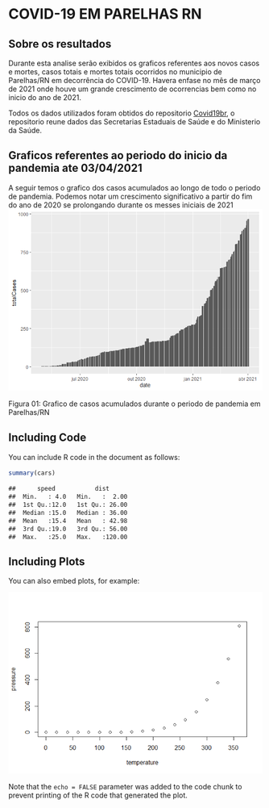 COVID-19 EM PARELHAS RN
================

## Sobre os resultados

Durante esta analise serão exibidos os graficos referentes aos novos
casos e mortes, casos totais e mortes totais ocorridos no municipio de
Parelhas/RN em decorrência do COVID-19. Havera enfase no mês de março de
2021 onde houve um grande crescimento de ocorrencias bem como no inicio
do ano de 2021.

Todos os dados utilizados foram obtidos do repositorio
[Covid19br](https://github.com/wcota/covid19br), o repositorio reune
dados das Secretarias Estaduais de Saúde e do Ministerio da Saúde.

## Graficos referentes ao periodo do inicio da pandemia ate 03/04/2021

A seguir temos o grafico dos casos acumulados ao longo de todo o periodo
de pandemia. Podemos notar um crescimento significativo a partir do fim
do ano de 2020 se prolongando durante os messes iniciais de 2021
![](resultados_files/figure-gfm/covidPAAS-1.png)<!-- -->

Figura 01: Grafico de casos acumulados durante o periodo de pandemia em
Parelhas/RN

## Including Code

You can include R code in the document as follows:

``` r
summary(cars)
```

    ##      speed           dist       
    ##  Min.   : 4.0   Min.   :  2.00  
    ##  1st Qu.:12.0   1st Qu.: 26.00  
    ##  Median :15.0   Median : 36.00  
    ##  Mean   :15.4   Mean   : 42.98  
    ##  3rd Qu.:19.0   3rd Qu.: 56.00  
    ##  Max.   :25.0   Max.   :120.00

## Including Plots

You can also embed plots, for example:

![](resultados_files/figure-gfm/pressure-1.png)<!-- -->

Note that the `echo = FALSE` parameter was added to the code chunk to
prevent printing of the R code that generated the plot.
